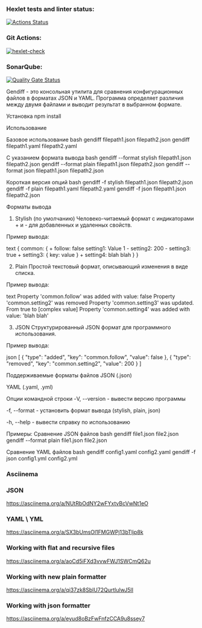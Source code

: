 ### Hexlet tests and linter status:
[![Actions Status](https://github.com/subbotaMan/frontend-project-46/actions/workflows/hexlet-check.yml/badge.svg)](https://github.com/subbotaMan/frontend-project-46/actions)

### Git Actions:
[![hexlet-check](https://github.com/subbotaMan/frontend-project-46/actions/workflows/hexlet-check.yml/badge.svg)](https://github.com/subbotaMan/frontend-project-46/actions/workflows/hexlet-check.yml)

### SonarQube:
[![Quality Gate Status](https://sonarcloud.io/api/project_badges/measure?project=subbotaMan_frontend-project-462&metric=alert_status)](https://sonarcloud.io/summary/new_code?id=subbotaMan_frontend-project-462)

Gendiff - это консольная утилита для сравнения конфигурационных файлов в форматах JSON и YAML. Программа определяет различия между двумя файлами и выводит результат в выбранном формате.

Установка
npm install

Использование

Базовое использование
bash
gendiff filepath1.json filepath2.json
gendiff filepath1.yaml filepath2.yaml

С указанием формата вывода
bash
gendiff --format stylish filepath1.json filepath2.json
gendiff --format plain filepath1.json filepath2.json
gendiff --format json filepath1.json filepath2.json

Короткая версия опций
bash
gendiff -f stylish filepath1.json filepath2.json
gendiff -f plain filepath1.yaml filepath2.yaml
gendiff -f json filepath1.json filepath2.json

Форматы вывода
1. Stylish (по умолчанию)
Человеко-читаемый формат с индикаторами + и - для добавленных и удаленных свойств.

Пример вывода:

text
{
    common: {
      + follow: false
        setting1: Value 1
      - setting2: 200
      - setting3: true
      + setting3: {
            key: value
        }
      + setting4: blah blah
    }
}

2. Plain
Простой текстовый формат, описывающий изменения в виде списка.

Пример вывода:

text
Property 'common.follow' was added with value: false
Property 'common.setting2' was removed
Property 'common.setting3' was updated. From true to [complex value]
Property 'common.setting4' was added with value: 'blah blah'

3. JSON
Структурированный JSON формат для программного использования.

Пример вывода:

json
[
  {
    "type": "added",
    "key": "common.follow",
    "value": false
  },
  {
    "type": "removed", 
    "key": "common.setting2",
    "value": 200
  }
]

Поддерживаемые форматы файлов
JSON (.json)

YAML (.yaml, .yml)

Опции командной строки
-V, --version - вывести версию программы

-f, --format <type> - установить формат вывода (stylish, plain, json)

-h, --help - вывести справку по использованию

Примеры:
Сравнение JSON файлов
bash
gendiff file1.json file2.json
gendiff --format plain file1.json file2.json

Сравнение YAML файлов
bash
gendiff config1.yaml config2.yaml
gendiff -f json config1.yml config2.yml

### Asciinema

### JSON
https://asciinema.org/a/NUtRbOdNY2wFYxtvBcVwNt1eO

### YAML \ YML
https://asciinema.org/a/SX3bUmsOl1FMGWPj13bTljp8k

### Working with flat and recursive files
https://asciinema.org/a/aoCd5iFXd3vvwFWJ1SWCmQ62u

### Working with new plain formatter
https://asciinema.org/a/qi37zk8SblU72QurtlulwJ5lI

### Working with json formatter
https://asciinema.org/a/eyud8oBzFwFnfzCCA9u8ssey7